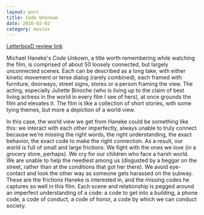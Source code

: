 ```yaml
---
layout: post
title: Code Unknown 
date: 2016-02-02
category: movies
---
```

 
[LetterboxD review link](http://letterboxd.com/samarthbhaskar/film/code-unknown/)

 Michael Haneke's <em>Code Unkown</em>, a title worth remembering while watching the film, is comprised of about 50 loosely connected, but largely unconnected scenes. Each can be described as a long take, with either kinetic movement or terse dialog (rarely combined), each framed with furniture, doorways, street signs, stores or a person framing the view. The acting, especially Juliette Binoche (who is living up to the claim of best living actress in the world in every film I see of hers), at once grounds the film and elevates it. The film is like a collection of short stories, with some tying themes, but more a depiction of a world view.

In this case, the world view we get from Haneke could be something like this: we interact with each other imperfectly, always unable to truly connect because we're missing the right words, the right understanding, the exact behavior, the exact code to make the right connection. As a result, our world is full of small and large frictions. We fight with the ones we love (in a grocery store, perhaps). We cry for our children who face a harsh world. We are unable to help the neediest among us (disgusted by a beggar on the street, rather than at the conditions that got her there). We avoid eye-contact and look the other way as someone gets harassed on the subway. These are the frictions Haneke is interested in, and the missing codes he captures so well in this film. Each scene and relationship is pegged around an imperfect understanding of a code: a code to get into a building, a phone code, a code of conduct, a code of honor, a code by which we can conduct society. 

